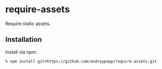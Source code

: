 # require-assets

Require static assets.

## Installation

Install via npm:

    % npm install git+https://github.com/andreypopp/require-assets.git
